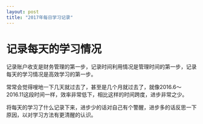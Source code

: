```yaml
---
layout: post
title: "2017年每日学习记录"
---
```


# 记录每天的学习情况
记录账户收支是财务管理的第一步，记录时间利用情况是管理时间的第一步，记录每天的学习情况是高效学习的第一步。

常常会觉得嗖地一下几天就过去了，甚至是几个月就过去了，就像2016.6～2016.11这段时间一样，效率非常低下，相比这样的时间跨度，进步非常之少。

将每天的学习了什么记录下来，进步少的话对自己有个警醒，进步多的话反思一下原因，以对学习方法有更清醒的认识。